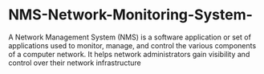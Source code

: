 # NMS-Network-Monitoring-System-
A Network Management System (NMS) is a software application or set of applications used to monitor, manage, and control the various components of a computer network. It helps network administrators gain visibility and control over their network infrastructure
